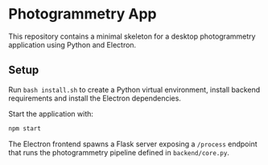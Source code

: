 # Photogrammetry App

This repository contains a minimal skeleton for a desktop photogrammetry
application using Python and Electron.

## Setup

Run `bash install.sh` to create a Python virtual environment, install
backend requirements and install the Electron dependencies.

Start the application with:

```bash
npm start
```

The Electron frontend spawns a Flask server exposing a `/process`
endpoint that runs the photogrammetry pipeline defined in
`backend/core.py`.
